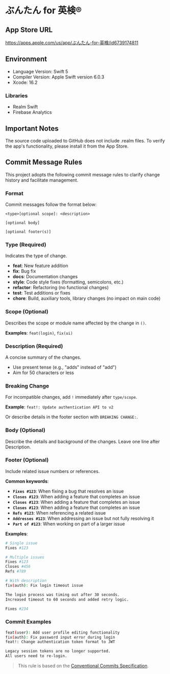 # ぶんたん for 英検®

## App Store URL
https://apps.apple.com/us/app/ぶんたん-for-英検/id6739174811

## Environment
- Language Version: Swift 5
- Compiler Version: Apple Swift version 6.0.3
- Xcode: 16.2

### Libraries

- Realm Swift
- Firebase Analytics

## Important Notes
The source code uploaded to GitHub does not include .realm files.
To verify the app's functionality, please install it from the App Store.

## Commit Message Rules

This project adopts the following commit message rules to clarify change history and facilitate management.

### Format

Commit messages follow the format below:

```
<type>[optional scope]: <description>

[optional body]

[optional footer(s)]
```

### Type (Required)

Indicates the type of change.

- **feat**: New feature addition
- **fix**: Bug fix
- **docs**: Documentation changes
- **style**: Code style fixes (formatting, semicolons, etc.)
- **refactor**: Refactoring (no functional changes)
- **test**: Test additions or fixes
- **chore**: Build, auxiliary tools, library changes (no impact on main code)

### Scope (Optional)

Describes the scope or module name affected by the change in `()`.

**Examples**: `feat(login)`, `fix(ui)`

### Description (Required)

A concise summary of the changes.

- Use present tense (e.g., "adds" instead of "add")
- Aim for 50 characters or less

### Breaking Change

For incompatible changes, add `!` immediately after `type/scope`.

**Example**: `feat!: Update authentication API to v2`

Or describe details in the footer section with `BREAKING CHANGE:`.

### Body (Optional)

Describe the details and background of the changes. Leave one line after Description.

### Footer (Optional)

Include related issue numbers or references.

**Common keywords**:
- **`Fixes #123`**: When fixing a bug that resolves an issue
- **`Closes #123`**: When adding a feature that completes an issue
- **`Closes #123`**: When adding a feature that completes an issue
- **`Closes #123`**: When adding a feature that completes an issue
- **`Refs #123`**: When referencing a related issue
- **`Addresses #123`**: When addressing an issue but not fully resolving it
- **`Part of #123`**: When working on part of a larger issue

**Examples**:
```bash
# Single issue
Fixes #123

# Multiple issues
Fixes #123
Closes #456
Refs #789

# With description
fix(auth): Fix login timeout issue

The login process was timing out after 30 seconds.
Increased timeout to 60 seconds and added retry logic.

Fixes #234
```

### Commit Examples

```bash
feat(user): Add user profile editing functionality
fix(auth): Fix password input error during login
feat!: Change authentication token format to JWT

Legacy session tokens are no longer supported.
All users need to re-login.
```

> This rule is based on the [Conventional Commits Specification](https://www.conventionalcommits.org/).
